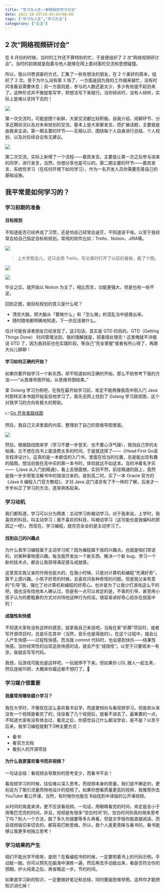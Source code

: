 ```yaml
---
title: "学习与人生——聊聊我的学习方法"
date: 2021-10-25T19:45:52+08:00
tags: ["学习与人生","学习方法"]
categories: ["生活"]
---
```

## 2 次“网络视频研讨会”

在 8 月份的时候，当时的工作还不算特别的忙，于是便组织了 2 次“网络视频研讨会”。当时的初衷就是抱着与他人能够在网上面对面的交流和思想碰撞。

所以，我以问卷调查的方式，汇集了一些有想法的朋友，在 2 个美好的周末，组织了 2 次。至于为什么没有第 3 场了，一方面是因为我的工作越来越忙，没有时间准备且需要休息；另一方面则是，参与的人数还是太少，多少有些提不起劲来了。这种形式并不像提笔写字，把想法写下来就行。当你倾诉时，没有人倾听，实际上是难以坚持下去的！

![](/images/articles/2021/study-method/study001.png)

第一次交流时，可能是图个新鲜，大家交流都比较积极。自我介绍、闲聊环节、分享近期状况以及对未来规划的交流，基本上是大家都发言。而扩展话题，主要就是由我来主讲。第一期主要的环节——互相认识、围绕每个人自身进行总结、个人规划、以及对后续会议有无建议。

![](/images/articles/2021/study-method/study002.png)

第二次交流，实际上新增了一个流程——嘉宾发言。主要是让第一次之后参与进来的同学，进行发言，当然，你想分享也是可以的。第二期主要的环节——嘉宾发言、系统性学习（在任何环境下如何学习）、作为一名开发人员你需要完善自己的基础设施。

## 我平常是如何学习的？

###  学习前期的准备

#### 目标规划

不知道是否已经养成了习惯，还是怕自己经常会迷茫，不知道该干啥。以至于我经常会给自己指定目标和规划。常用的软件比如：Trello、Notion、JIRA等。

![](/images/articles/2021/study-method/study003.png)

> 上大学那会儿，还只会用 Trello，写文章时打开了以前的看板，截了个图。

![](/images/articles/2021/study-method/study004.png)

![](/images/articles/2021/study-method/study005.png)

毕业之后，就开始以 Notion 为主了，相比而言，功能更强大，但是也有一些不足。

回到正题，做目标规划的意义是什么呢？

* 清空大脑，把大脑从「要做什么」和「怎么做」的混乱当中拯救出来。
* 随时随地都明确地知道，下一步应该做什么。

估计可能有读者朋友已经发现了，这2句话，其实是 GTD 的目的。GTD（Getting Things Done） 时间管理法则，我的理解就是，把事情处理完！这里俺就不详细说 GTD 了，因为我目前也在实践阶段，等自己“完全掌握”或者有所心得了，再跟大伙儿聊聊！

#### 学习如何正确的开始？

如果你要开始学习一个新东西，却不知道如何正确的开始，那么不妨参考下我的方法——“从思维导图开始，从思维导图结束。”

拿 Golang 学习为例吧，在我在最开始学习前，肯定不能再像我高中刚入门 Java 时那样买本书就开始盲目地学习了。我先去网上找到了 Golang 学习路径图，这个对我学习的方向有极大的帮助。

👉[Go 开发者路线图](https://github.com/Alikhll/golang-developer-roadmap/blob/master/i18n/zh-CN/ReadMe-zh-CN.md)

然后，我自己又讲里面的内容，整理到了自己的思维导图里面。

![](/images/articles/2021/study-method/study006.png)

然后，根据路线图来学（学习不要一步登天、也不要心浮气躁），我怕自己学的太枯燥，又不想在找书上面浪费太多的时间，于是就选择了——《Head First Go语言程序设计》。这真的是一本极佳的入门书，里面在恰当的位置，总是能出现有趣的插图。想当初我在高中买的第一本书时，体验就远不如这本。当时冲着名字买——《Java 从入门到精通》，看上去很震撼，实则不然，前往精通的路上，竟然是我一步步用笔注解书中的错误过来的。直到高二时，买了一本 Oracle 官方的《Java 8 编程入门官方教程》，才对 Java 这门语言有了不一样的了解，后来才一步步纠正了学习的方法，逐渐熟练起来。

### 学习动机

我们都知道，学习可以分为两类：主动学习和被动学习。对于我来说，上学时，我喜欢的科目，叫主动学习；我不喜欢的科目，叫被动学习（这可能也是我偏科的原因之一吧）。而现在，学习编程，就完完全全的是主动学习了。

#### 找到自己的兴趣点

为什么我学习编程属于主动学习呢？因为编程属于我的兴趣点。也就是咱们常说的，对某种事物感兴趣。每当我开发出一个新东西、解决一个新 bug、学习一个新的技术点，都会让我获得满足感与成就感。

这里其实我父亲的作用也挺大的，在我小时候，只是对计算机和编程“充满好奇”，算不上感兴趣。小孩子好奇的时候，总喜欢问各种奇怪的问题。但是我父亲有意的“引导”我，强化了对计算机和编程的好奇心。也许是为了让我少打游戏这么干的吧，我也没有找他本人确认过，但是有一点可以肯定的是，不善的引导、甚至用小孩子认为的更粗暴的方式对对待他这种行为的话，很容易讲好奇心扼杀在摇篮中的！

#### 成隐性和快感

不知道大家有没有这样的感受，就拿我自己来说吧。当我在家“折腾”项目时，或者写开源项目时，总是乐在其中（当然，音乐也是得放的）。在这个过程中，就会让人产生快感——过程性快感。而当我 commit 代码时，也会感到快乐——结果性快感。当你经常性的出现这些快感的话，就会产生“成隐性”。以至于只要周末一有空，我就会写写代码。

我想，玩游戏可能也是这样吧，一玩就停不下来。但如果你 LOL 跟人一起五黑，然后连输10把，大概率你最近都不想打了。🤣

### 学习媒介很重要

#### 我最常用哪些媒介学习？

我在大学时，不像现在这么喜欢看书自学，而是更倾向与看视频学习。但是却从来没有一个视频是看完了的，往往看了几个视频后，就看不进去了。最重要的一点，不知道大家有没有体会过，看完之后，你感觉自己什么都没学会，是不是？以至于后来，我学习编程就剩下3种主要方式：
* 看书
* 看官方文档
* 看别人的开源项目

#### 为什么我更喜欢看书而非视频？

一句话总结：看视频会导致你的思考变少，而看书不会！

看视频学习的时候，往往难以深入思考。而视频本身的质量，我们是不确定的，更别说为了吸引流量而特地设计的视频了。如果你想看质量更高的视频，我推荐你去 YouTube 看公开课，当然，有时候你也能在 B站找到中译版的公开课视频。

从时间的角度来讲，更不应该看视频。一句话，用眼睛看完的时间，肯定是会小于用嘴巴念完的时间。并且，视频是有很多“空白时间”的，空白时间你真的用来思考了吗？别人一个方法，敲了多久你就要等多久再看，但是文字版你能直接阅读。而且视频版切来切去的，都容易打断思维。所以，我个人是更青睐与看书的，看书能够让我更多地独立思考！

### 学习结果的产生

咱们不能光学不练呀，是吧？在看编程书的时候，一定要照着书上的代码示例，手动敲一敲。你可以预先在脑海中演练一遍，然后再去手动敲出来，看是否符合你的预期。炉火纯青之后，再省略这一步，节约时间。

如果是学习新的知识，一定要做好笔记和总结，同时要画思维导图，这样你才能把知识消化掉！